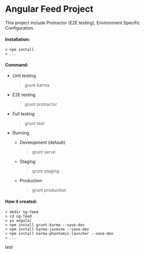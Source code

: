 # Angular Feed Project

This project include Protractor (E2E testing), Environment Specific Configuration.

#### Installation:

    > npm install
    > ...

#### Command:

- Unit testing

    > grunt karma

- E2E testing

    > grunt protractor

- Full testing

    > grunt test

- Running

  - Development (default)

    > grunt serve

  - Staging

    > grunt staging

  - Production

    > grunt production

#### How it created:

    > mkdir ng-feed
    > cd ng-feed
    > yo angular
    > npm install grunt-karma --save-dev
    > npm install karma-jasmine --save-dev
    > npm install karma-phantomjs-launcher --save-dev
    > ...

test